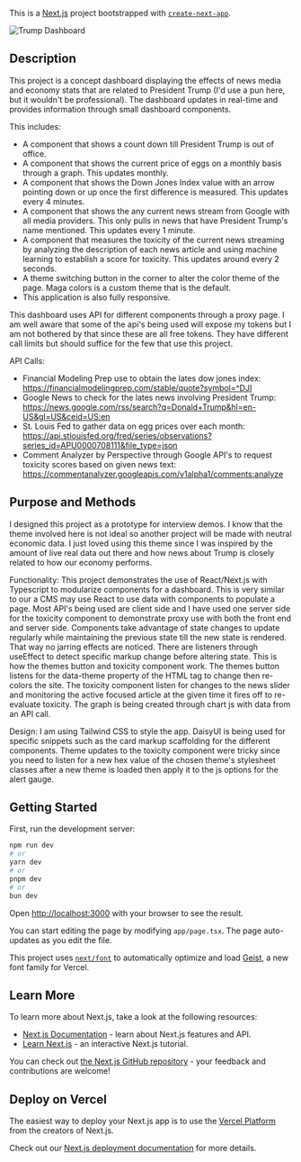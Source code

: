 This is a [Next.js](https://nextjs.org) project bootstrapped with [`create-next-app`](https://nextjs.org/docs/app/api-reference/cli/create-next-app). 

![Trump Dashboard](https://github.com/user-attachments/assets/52339d4b-d606-4de4-90d4-1c9d512a9937)

## Description

This project is a concept dashboard displaying the effects of news media and economy stats that are related to President Trump (I'd use a pun here, but it wouldn't be professional). The dashboard updates in real-time and provides information through small dashboard components.

This includes:
- A component that shows a count down till President Trump is out of office.
- A component that shows the current price of eggs on a monthly basis through a graph.  This updates monthly.
- A component that shows the Down Jones Index value with an arrow pointing down or up once the first difference is measured.  This updates every 4 minutes.
- A component that shows the any current news stream from Google with all media providers.  This only pulls in news that have President Trump's name mentioned.  This updates every 1 minute.
- A component that measures the toxicity of the current news streaming by analyzing the description of each news article and using machine learning to establish a score for toxicity.  This updates around every 2 seconds.
- A theme switching button in the corner to alter the color theme of the page.  Maga colors is a custom theme that is the default.
- This application is also fully responsive.

This dashboard uses API for different components through a proxy page.  I am well aware that some of the api's being used will expose my tokens but I am not bothered by that since these are all free tokens.  They have different call limits but should suffice for the few that use this project.

API Calls:
- Financial Modeling Prep use to obtain the lates dow jones index:  https://financialmodelingprep.com/stable/quote?symbol=^DJI
- Google News to check for the lates news involving President Trump:  https://news.google.com/rss/search?q=Donald+Trump&hl=en-US&gl=US&ceid=US:en
- St. Louis Fed to gather data on egg prices over each month:  https://api.stlouisfed.org/fred/series/observations?series_id=APU0000708111&file_type=json
- Comment Analyzer by Perspective through Google API's to request toxicity scores based on given news text:  https://commentanalyzer.googleapis.com/v1alpha1/comments:analyze

## Purpose and Methods
I designed this project as a prototype for interview demos.  I know that the theme involved here is not ideal so another project will be made with neutral economic data.  I just loved using this theme since I was inspired by the amount of live real data out there and how news about Trump is closely related to how our economy performs.

Functionality:
This project demonstrates the use of React/Next.js with Typescript to modularize components for a dashboard.  This is very similar to our a CMS may use React to use data with components to populate a page.  Most API's being used are client side and I have used one server side for the toxicity component to demonstrate proxy use with both the front end and server side.  Components take advantage of state changes to update regularly while maintaining the previous state till the new state is rendered.  That way no jarring effects are noticed.  There are listeners through useEffect to detect specific markup change before altering state.  This is how the themes button and toxicity component work.  The themes button listens for the data-theme property of the HTML tag to change then re-colors the site.  The toxicity component listen for changes to the news slider and monitoring the active focused article at the given time it fires off to re-evaluate toxicity.  The graph is being created through chart js with data from an API call.

Design:
I am using Tailwind CSS to style the app.  DaisyUI is being used for specific snippets such as the card markup scaffolding for the different components.  Theme updates to the toxicity component were tricky since you need to listen for a new hex value of the chosen theme's stylesheet classes after a new theme is loaded then apply it to the js options for the alert gauge.


## Getting Started

First, run the development server:

```bash
npm run dev
# or
yarn dev
# or
pnpm dev
# or
bun dev
```

Open [http://localhost:3000](http://localhost:3000) with your browser to see the result.

You can start editing the page by modifying `app/page.tsx`. The page auto-updates as you edit the file.

This project uses [`next/font`](https://nextjs.org/docs/app/building-your-application/optimizing/fonts) to automatically optimize and load [Geist](https://vercel.com/font), a new font family for Vercel.

## Learn More

To learn more about Next.js, take a look at the following resources:

- [Next.js Documentation](https://nextjs.org/docs) - learn about Next.js features and API.
- [Learn Next.js](https://nextjs.org/learn) - an interactive Next.js tutorial.

You can check out [the Next.js GitHub repository](https://github.com/vercel/next.js) - your feedback and contributions are welcome!

## Deploy on Vercel

The easiest way to deploy your Next.js app is to use the [Vercel Platform](https://vercel.com/new?utm_medium=default-template&filter=next.js&utm_source=create-next-app&utm_campaign=create-next-app-readme) from the creators of Next.js.

Check out our [Next.js deployment documentation](https://nextjs.org/docs/app/building-your-application/deploying) for more details.
